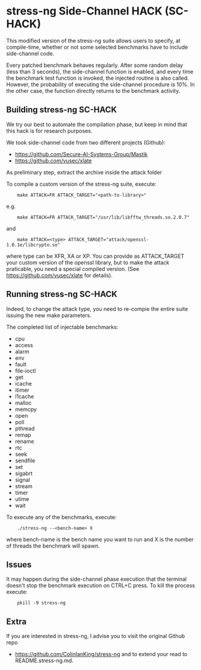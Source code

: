 # stress-ng Side-Channel HACK (SC-HACK)


This modified version of the stress-ng suite allows users to specify, at compile-time, whether or not some selected benchmarks have to include side-channel code.

Every patched benchmark behaves regularly. After some random delay (less than 3 seconds), the side-channel function is enabled, and every time the benchmark test function is invoked, the injected routine is also called. However, the probability of executing the side-channel procedure is 10%. In the other case, the function directly returns to the benchmark activity.


## Building stress-ng SC-HACK


We try our best to automate the compilation phase, but keep in mind that this hack is for research purposes.

We took side-channel code from two different projects (Github):
  * https://github.com/Secure-AI-Systems-Group/Mastik
  * https://github.com/vusec/xlate
  
As preliminary step, extract the archive inside the attack folder

To compile a custom version of the stress-ng suite, execute:
```
	make ATTACK=FR ATTACK_TARGET="<path-to-library>"
```
e.g.
```
	make ATTACK=FR ATTACK_TARGET="/usr/lib/libfftw_threads.so.2.0.7"
```
and
```
	make ATTACK=<type> ATTACK_TARGET="attack/openssl-1.0.1e/libcrypto.so"
```
where type can be XFR, XA or XP.
You can provide as ATTACK_TARGET your custom version of the openssl library, but to make the attack praticable, you need a special compiled version.
(See  https://github.com/vusec/xlate for details).


## Running stress-ng SC-HACK


Indeed, to change the attack type, you need to re-compie the entire suite issuing the new make parameters.

The completed list of injectable benchmarks:
  * cpu
  * access
  * alarm
  * env
  * fault
  * file-ioctl
  * get
  * icache
  * itimer
  * l1cache
  * malloc
  * memcpy
  * open
  * poll
  * pthread
  * remap
  * rename
  * rtc
  * seek
  * sendfile
  * set
  * sigabrt
  * signal
  * stream
  * timer
  * utime
  * wait

To execute any of the benchmarks, execute:
```
	./stress-ng --<bench-name> X
```
where bench-name is the bench name you want to run and X is the number of threads the benchmark will spawn.


## Issues


It may happen during the side-channel phase execution that the terminal doesn't stop the benchmark execution on CTRL+C press.
To kill the process execute:
```
	pkill -9 stress-ng
```


## Extra


If you are interested in stress-ng, I advise you to visit the original Github repo
  * https://github.com/ColinIanKing/stress-ng
and to extend your read to README.stress-ng.md.

